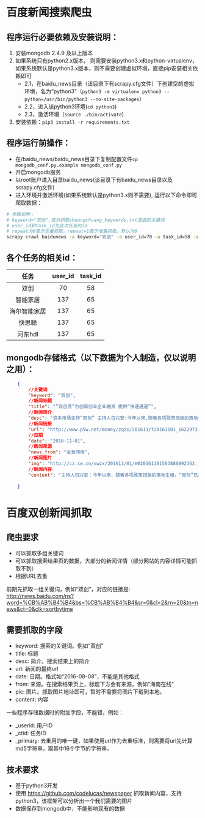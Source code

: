 # 百度新闻搜索爬虫

## 程序运行必要依赖及安装说明：

1. 安装mongodb 2.4.9 及以上版本
2. 如果系统只有python2.x版本， 则需要安装python3.x和python-virtualenv，如果系统默认是python3.x版本，则不需要创建虚拟环境，直接pip安装相关依赖即可
    - 2.1，在baidu_news目录（该目录下有scrapy.cfg文件）下创建空的虚拟环境，名为“python3”（`python3 -m virtualenv python3 --python=/usr/bin/python3 --no-site-packages`）
    - 2.2，进入该python3环境(`cd python3`)
    - 2.3，激活环境（`source ./bin/activate`)
3. 安装依赖：`pip3 install -r requirements.txt`

## 程序运行前操作：

- 在/baidu_news/baidu_news目录下复制配置文件`cp  mongodb_conf.py.example mongodb_conf.py`
- 开启mongodb服务
- 以root账户进入目录baidu_news(该目录下有baidu_news目录以及scrapy.cfg文件)
- 进入环境并激活环境(如果系统默认是python3.x则不需要), 运行以下命令即可爬取数据：

```sh
# 参数说明：
# keyword="双创",表示抓取shuangchuang_keywords.txt里面的关键词
# user_id和task_id为此次任务的id
# repeat为0表示全量抓取，repeat=1表示增量抓取，默认为0 
scrapy crawl baidunews -a keyword="双创" -a user_id=70 -a task_id=58 -a repeat=0  
```
 
## 各个任务的相关id：
 
| 任务         | user_id | task_id |
| :--------:   | :-----: | :----:  |
| 双创         | 70      | 58      |
| 智能家居     | 137     | 65      |
| 海尔智能家居 | 137     | 65      |
| 快思聪       | 137     | 65      |
| 河东hdl      | 137     | 65      |

## mongodb存储格式（以下数据为个人制造，仅以说明之用）：

```json
    {
        //关键词
        "keyword": "双创",
        //新闻标题
        "title": "“双创债”为创新创业企业融资 提供“快速通道”",
        //新闻简介
        "desc": "资本市场支持“双创” 主持人包兴安:今年以来,随着各项政策措施的落地生根,“双创”已成为培育新动能、壮大新经济的重要动力。资本市场在支持创新创业方面也在... ",
        //新闻链接
        "url": "http://www.p5w.net/money/zqzx/201611/t20161101_1622973.htm",
        //日期
        "date": "2016-11-01",
        //新闻来源
        "news_from": "全景网络",
        //新闻图片
        "img": "http://cz.ce.cn/xwzx/201611/01/W020161101503880892362.jpg",
        //新闻内容
        "content": "主持人包兴安：今年以来，随着各项政策措施的落地生根，“双创”已成为培育新动能、壮大新经济的重要动力。资本市场在支持创新创业方面也在发挥着越来越重要的作用，“双创”公司债的推出，一方面创新创业型企业将能获得低成本的资金，另一方面有利于引导社会闲散资金投入创新创业型企业，是金融服务实体经济的新举措。"
      
    }
```


# 百度双创新闻抓取

## 爬虫要求

- 可以抓取多组关键词
- 可以抓取搜索结果页的数据，大部分的新闻详情（部分网站的内容详情可能抓取不到）
- 根据URL去重

前期先抓取一组关键词，例如“双创”，对应的链接是: http://news.baidu.com/ns?word=%CB%AB%B4%B4&bs=%CB%AB%B4%B4&sr=0&cl=2&rn=20&tn=news&ct=0&clk=sortbytime

## 需要抓取的字段

- keyword: 搜索的关键词。例如“双创”
- title: 标题
- desc: 简介。搜索结果上的简介
- url: 新闻的最终url
- date: 日期。格式如“2016-08-08”，不能是其他格式
- from: 来源。在搜索结果页上，标题下方会有来源，例如“海南在线”
- pic: 图片。抓取图片地址即可，暂时不需要将图片下载到本地。
- content: 内容

一些程序存储数据时的附加字段，不能错，例如：

- \_userid: 用户ID
- \_ctid: 任务ID
- \_primary: 去重用的唯一键，如果使用url作为去重标准，则需要将url先计算md5字符串，取其中16个字节的字符串。

## 技术要求

- 基于python3开发
- 使用 https://github.com/codelucas/newspaper 抓取新闻内容，支持python3，该框架可以分析出一个我们需要的图片
- 数据保存到mongodb中，不能影响现有的数据

